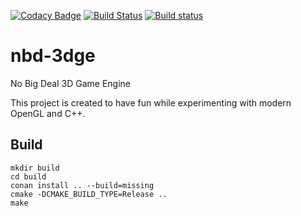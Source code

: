 [![Codacy Badge](https://api.codacy.com/project/badge/Grade/427898c3a41a47a0b5d5d87539227837)](https://www.codacy.com/app/kacprzak/nbd-3dge?utm_source=github.com&utm_medium=referral&utm_content=kacprzak/nbd-3dge&utm_campaign=badger)
[![Build Status](https://travis-ci.org/kacprzak/nbd-3dge.svg?branch=master)](https://travis-ci.org/kacprzak/nbd-3dge)
[![Build status](https://ci.appveyor.com/api/projects/status/hxr95cc8py7m2blp?svg=true)](https://ci.appveyor.com/project/kacprzak/nbd-3dge)

nbd-3dge
========

No Big Deal 3D Game Engine 

This project is created to have fun while experimenting with modern OpenGL
and C++.

Build
-----

```shell
mkdir build
cd build
conan install .. --build=missing
cmake -DCMAKE_BUILD_TYPE=Release ..
make
```
